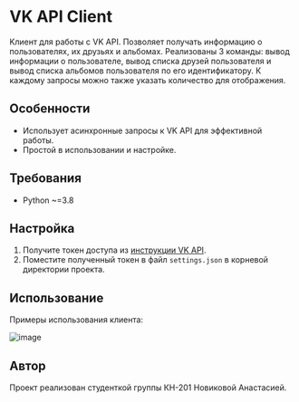VK API Client
=============
Kлиент для работы с VK API. Позволяет получать информацию о пользователях, их друзьях и альбомах. Реализованы 3 команды: вывод информации о пользователе, вывод списка друзей пользователя и вывод списка альбомов пользователя по его идентификатору. К каждому запросы можно также указать количество для отображения.

Особенности
-----------

*   Использует асинхронные запросы к VK API для эффективной работы.
*   Простой в использовании и настройке.

Требования
----------

*   Python ~=3.8

Настройка
---------

1.  Получите токен доступа из [инструкции VK API](https://dev.vk.com/api/access-token/getting-started).
2.  Поместите полученный токен в файл `settings.json` в корневой директории проекта.

Использование
-------------

Примеры использования клиента:

![image](https://github.com/Ananastyyy/VK-Api/assets/91197697/48cfff7b-d28a-48ee-bb0e-9d93ec809e89)

Автор
-------------
Проект реализован студенткой группы КН-201 Новиковой Анастасией.
